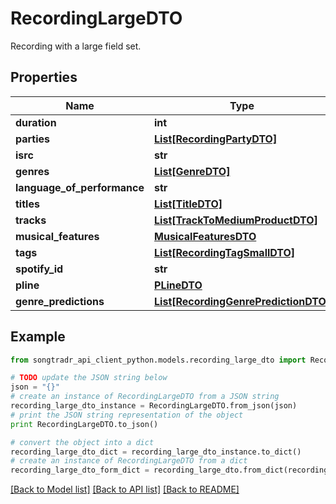 # RecordingLargeDTO

Recording with a large field set.

## Properties
Name | Type | Description | Notes
------------ | ------------- | ------------- | -------------
**duration** | **int** |  | [optional] 
**parties** | [**List[RecordingPartyDTO]**](RecordingPartyDTO.md) |  | [optional] 
**isrc** | **str** |  | 
**genres** | [**List[GenreDTO]**](GenreDTO.md) |  | [optional] 
**language_of_performance** | **str** |  | [optional] 
**titles** | [**List[TitleDTO]**](TitleDTO.md) |  | [optional] 
**tracks** | [**List[TrackToMediumProductDTO]**](TrackToMediumProductDTO.md) |  | [optional] 
**musical_features** | [**MusicalFeaturesDTO**](MusicalFeaturesDTO.md) |  | [optional] 
**tags** | [**List[RecordingTagSmallDTO]**](RecordingTagSmallDTO.md) |  | [optional] 
**spotify_id** | **str** |  | [optional] 
**pline** | [**PLineDTO**](PLineDTO.md) |  | [optional] 
**genre_predictions** | [**List[RecordingGenrePredictionDTO]**](RecordingGenrePredictionDTO.md) |  | [optional] 

## Example

```python
from songtradr_api_client_python.models.recording_large_dto import RecordingLargeDTO

# TODO update the JSON string below
json = "{}"
# create an instance of RecordingLargeDTO from a JSON string
recording_large_dto_instance = RecordingLargeDTO.from_json(json)
# print the JSON string representation of the object
print RecordingLargeDTO.to_json()

# convert the object into a dict
recording_large_dto_dict = recording_large_dto_instance.to_dict()
# create an instance of RecordingLargeDTO from a dict
recording_large_dto_form_dict = recording_large_dto.from_dict(recording_large_dto_dict)
```
[[Back to Model list]](../README.md#documentation-for-models) [[Back to API list]](../README.md#documentation-for-api-endpoints) [[Back to README]](../README.md)


